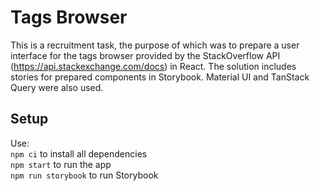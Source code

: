 # Tags Browser

This is a recruitment task, the purpose of which was to prepare a user interface for the tags browser provided by the StackOverflow API (https://api.stackexchange.com/docs) in React. The solution includes stories for prepared components in Storybook. Material UI and TanStack Query were also used.

## Setup

Use:  
`npm ci` to install all dependencies  
`npm start` to run the app  
`npm run storybook` to run Storybook
